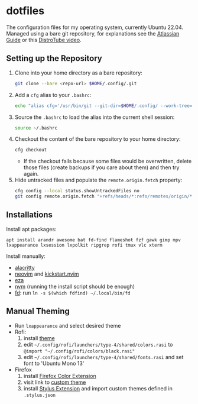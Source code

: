 # dotfiles
The configuration files for my operating system, currently Ubuntu 22.04. Managed using a bare git repository, for explanations see the [Atlassian Guide](https://www.atlassian.com/git/tutorials/dotfiles) or this [DistroTube video](https://www.youtube.com/watch?v=tBoLDpTWVOM).

## Setting up the Repository
1. Clone into your home directory as a bare repository:
    ```bash
    git clone --bare <repo-url> $HOME/.config/.git
    ```
1. Add a `cfg` alias to your `.bashrc`:
    ```bash
    echo "alias cfg='/usr/bin/git --git-dir=$HOME/.config/ --work-tree=$HOME'" >> $HOME/.bashrc
    ```
1. Source the `.bashrc` to load the alias into the current shell session:
   ```bash
   source ~/.bashrc
   ```
1. Checkout the content of the bare repository to your home directory:
    ```bash
    cfg checkout
    ```
    - If the checkout fails because some files would be overwritten, delete those files (create backups if you care about them) and then try again.
1. Hide untracked files and populate the `remote.origin.fetch` property:
    ```bash
    cfg config --local status.showUntrackedFiles no
    git config remote.origin.fetch "+refs/heads/*:refs/remotes/origin/*"
    ```

## Installations
Install apt packages:
```
apt install arandr awesome bat fd-find flameshot fzf gawk gimp mpv lxappearance lxsession lxpolkit ripgrep rofi tmux vlc xterm
```

Install manually:
- [alacritty](https://github.com/alacritty/alacritty/blob/master/INSTALL.md)
- [neovim](https://github.com/neovim/neovim/blob/master/INSTALL.md) and [kickstart.nvim](https://github.com/nvim-lua/kickstart.nvim)
- [eza](https://github.com/eza-community/eza/blob/main/INSTALL.md)
- [nvm](https://github.com/nvm-sh/nvm?tab=readme-ov-file#installing-and-updating) (running the install script should be enough)
- [fd](https://github.com/sharkdp/fd?tab=readme-ov-file#installation): run `ln -s $(which fdfind) ~/.local/bin/fd`

## Manual Theming
- Run `lxappearance` and select desired theme
- Rofi:
  1. install [theme](https://github.com/adi1090x/rofi)
  3. edit `~/.config/rofi/launchers/type-4/shared/colors.rasi` to `@import "~/.config/rofi/colors/black.rasi"`
  4. edit `~/.config/rofi/launchers/type-4/shared/fonts.rasi` and set font to 'Ubuntu Mono 13'
- Firefox
  1. install [Firefox Color Extension](https://addons.mozilla.org/en-US/firefox/addon/firefox-color/)
  2. visit link to [custom theme](https://color.firefox.com/?theme=XQAAAAJ_AQAAAAAAAABBKYhm849SCia73laEGccwS-xMDPr1qJSHhuu4s9wMJLlJ9dAdxyHeE6nQeWdDnNzjA3gavA2wvQ_m7_lBdxtETuZvw3ss445xH-D8Zlnwg0tilN8DkBUCna7nTysJS7LuwKod9QJT53ou5ZBZ1kDi3K3mllfzIuqhNf8tVEKttOdqlEsXTBa_Db9C3ZKwkj-yAPH7x8-8UX7vdJgz90ODpINQ3fv_iufTf38dgIRa0hoxgo5E1hSb9bOM8_tWTSdIL8CY0ar9ZBsE)
  3. install [Stylus Extension](https://addons.mozilla.org/en-US/firefox/addon/styl-us/?utm_source=addons.mozilla.org&utm_medium=referral&utm_content=search) and import custom themes defined in `.stylus.json`
